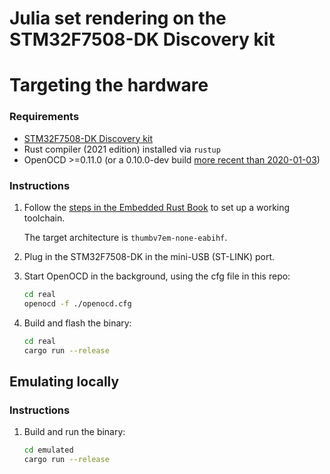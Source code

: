 # Julia set rendering on the STM32F7508-DK Discovery kit

# Targeting the hardware

### Requirements

*   [STM32F7508-DK Discovery kit](https://www.st.com/en/evaluation-tools/stm32f7508-dk.html)
*   Rust compiler (2021 edition) installed via `rustup`
*   OpenOCD >=0.11.0 (or a 0.10.0-dev build [more recent than
    2020-01-03](http://openocd.zylin.com/#/c/4926/))

### Instructions

1.  Follow the [steps in the Embedded Rust
    Book](https://rust-embedded.github.io/book/intro/install.html) to set up a
    working toolchain.

    The target architecture is `thumbv7em-none-eabihf`.

2.  Plug in the STM32F7508-DK in the mini-USB (ST-LINK) port.

3.  Start OpenOCD in the background, using the cfg file in this repo:

    ```bash
    cd real
    openocd -f ./openocd.cfg
    ```

3.  Build and flash the binary:

    ```bash
    cd real
    cargo run --release
    ```

## Emulating locally

### Instructions

1.  Build and run the binary:

    ```bash
    cd emulated
    cargo run --release
    ```
